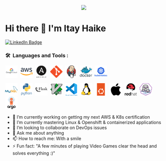 <p align="center"><img src="https://media.giphy.com/media/v1.Y2lkPTc5MGI3NjExNDNuZWZqdzhvdHA5eTZsc2E3eDR3bGt6YTl3Nnd1bjY4ajh5MXV6biZlcD12MV9pbnRlcm5hbF9naWZfYnlfaWQmY3Q9Zw/3Xw8jY3zbFRtFd6eK8/giphy.gif" width="400"/></p>

# Hi there 👋 I'm Itay Haike #

<a href="https://www.linkedin.com/in/itay-haike/"><img src="https://img.shields.io/badge/LinkedIn-blue?style=for-the-badge&logo=linkedin&logoColor=white" alt="LinkedIn Badge"></a>
</p>



### 🛠 &nbsp;Languages and Tools :

<p>
<img src="https://github.com/devicons/devicon/blob/master/icons/googlecloud/googlecloud-original-wordmark.svg" title="googlecloud" alt="googlecloud" width="40" height="40" height="40"/>&nbsp;  
<img src="https://github.com/devicons/devicon/blob/master/icons/amazonwebservices/amazonwebservices-original-wordmark.svg" title="amazonwebservices" alt="amazonwebservices" width="40" height="40" height="40"/>&nbsp;  
<img src="https://github.com/devicons/devicon/blob/master/icons/ansible/ansible-original-wordmark.svg" title="Ansible" alt="Ansible" width="40" height="40" height="40"/>&nbsp;
<img src="https://github.com/devicons/devicon/blob/master/icons/git/git-plain.svg" title="Git" alt="Git" width="40" height="40" height="40"/>&nbsp;
<img src="https://github.com/devicons/devicon/blob/master/icons/jenkins/jenkins-original.svg" title="Jenkins" alt="Jenkins" width="40" height="40" height="40"/>&nbsp;
<img src="https://github.com/devicons/devicon/blob/master/icons/docker/docker-original-wordmark.svg" title="Docker" alt="Docker" width="40" height="40" height="40"/>&nbsp;
<img src="https://github.com/devicons/devicon/blob/master/icons/kubernetes/kubernetes-plain-wordmark.svg" title="Kubernetes" alt="Kubernetes" width="40" height="40" height="40"/>&nbsp;
  
<img src="https://github.com/devicons/devicon/blob/master/icons/mysql/mysql-original-wordmark.svg" title="MySql" alt="MySql" width="40" height="40" height="40"/>&nbsp;
<img src="https://github.com/devicons/devicon/blob/master/icons/python/python-original-wordmark.svg" title="Python" alt="Python" width="40" height="40" height="40"/>&nbsp;
<img src="https://github.com/devicons/devicon/blob/master/icons/flask/flask-original-wordmark.svg" title="Flask" alt="Flask" width="40" height="40" height="40"/>&nbsp;
<img src="https://github.com/devicons/devicon/blob/master/icons/vim/vim-original.svg" title="Vim" alt="Vim" width="40" height="40" height="40"/>&nbsp;
<img src="https://github.com/devicons/devicon/blob/master/icons/vscode/vscode-original-wordmark.svg" title="Vscode" alt="Vscode" width="40" height="40" height="40"/>&nbsp;
<img src="https://github.com/devicons/devicon/blob/master/icons/linux/linux-original.svg" title="Linux" alt="Linux" width="40" height="40" height="40"/>&nbsp;
<img src="https://github.com/devicons/devicon/blob/master/icons/ubuntu/ubuntu-plain.svg" title="Ubuntu" alt="Ubuntu" width="40" height="40" height="40"/>&nbsp;
<img src="https://github.com/devicons/devicon/blob/master/icons/apple/apple-original.svg" title="Apple" alt="Apple" width="40" height="40" height="40"/>&nbsp;
<img src="https://github.com/devicons/devicon/blob/master/icons/redhat/redhat-original-wordmark.svg" title="Red Hat" alt="Red Hat" width="40" height="40"/>&nbsp;
<img src="https://github.com/devicons/devicon/blob/master/icons/podman/podman-original.svg" title="Podman" alt="Podman" width="40" height="40" height="40"/>&nbsp;
<img src="https://github.com/devicons/devicon/blob/master/icons/argocd/argocd-original-wordmark.svg" title="ArgoCD" alt="ArgoCD" width="40" height="40" height="40"/>&nbsp;

- 🔭 I’m currently working on getting my next AWS & K8s certification
- 🌱 I’m currently mastering Linux & Openshift & containerized applications
- 👯 I’m looking to collaborate on DevOps issues
- 💬 Ask me about anything
- 📫 How to reach me: With a smile
- ⚡ Fun fact: "A few minutes of playing Video Games clear the head and solves everything :)"
